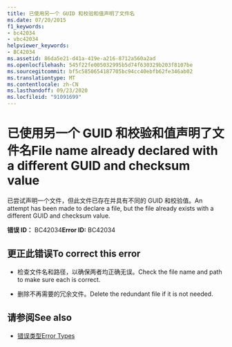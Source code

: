 ```yaml
---
title: 已使用另一个 GUID 和校验和值声明了文件名
ms.date: 07/20/2015
f1_keywords:
- bc42034
- vbc42034
helpviewer_keywords:
- BC42034
ms.assetid: 86da5e21-d41a-419e-a216-8712a560a2ad
ms.openlocfilehash: 545f22fe005032995b5d74f630329b203f8107be
ms.sourcegitcommit: bf5c5850654187705bc94cc40ebfb62fe346ab02
ms.translationtype: MT
ms.contentlocale: zh-CN
ms.lasthandoff: 09/23/2020
ms.locfileid: "91091699"
---
```

# <a name="file-name-already-declared-with-a-different-guid-and-checksum-value"></a><span data-ttu-id="0caf9-102">已使用另一个 GUID 和校验和值声明了文件名</span><span class="sxs-lookup"><span data-stu-id="0caf9-102">File name already declared with a different GUID and checksum value</span></span>

<span data-ttu-id="0caf9-103">已尝试声明一个文件，但此文件已存在并具有不同的 GUID 和校验值。</span><span class="sxs-lookup"><span data-stu-id="0caf9-103">An attempt has been made to declare a file, but the file already exists with a different GUID and checksum value.</span></span>  
  
 <span data-ttu-id="0caf9-104">**错误 ID：** BC42034</span><span class="sxs-lookup"><span data-stu-id="0caf9-104">**Error ID:** BC42034</span></span>  
  
## <a name="to-correct-this-error"></a><span data-ttu-id="0caf9-105">更正此错误</span><span class="sxs-lookup"><span data-stu-id="0caf9-105">To correct this error</span></span>  
  
- <span data-ttu-id="0caf9-106">检查文件名和路径，以确保两者均正确无误。</span><span class="sxs-lookup"><span data-stu-id="0caf9-106">Check the file name and path to make sure each is correct.</span></span>  
  
- <span data-ttu-id="0caf9-107">删除不再需要的冗余文件。</span><span class="sxs-lookup"><span data-stu-id="0caf9-107">Delete the redundant file if it is not needed.</span></span>  
  
## <a name="see-also"></a><span data-ttu-id="0caf9-108">请参阅</span><span class="sxs-lookup"><span data-stu-id="0caf9-108">See also</span></span>

- [<span data-ttu-id="0caf9-109">错误类型</span><span class="sxs-lookup"><span data-stu-id="0caf9-109">Error Types</span></span>](../programming-guide/language-features/error-types.md)
